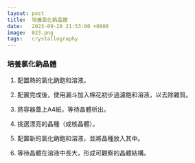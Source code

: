 ```yaml
---
layout: post
title:  培養氯化鈉晶體
date:   2023-09-28 21:53:00 +0800
image:  023.png
tags:   crystallography
---
```


### 培養氯化鈉晶體

1. 配置熱的氯化鈉飽和溶液。

2. 配置完成後，使用漏斗加入棉花初步過濾飽和溶液，以去除雜質。

3. 將容器蓋上A4紙，等待晶體析出。

4. 挑選漂亮的晶種（成核晶體）。

5. 配置新的氯化鈉飽和溶液，並將晶種放入其中。

6. 等待晶體在溶液中長大，形成可觀察的晶體結構。

